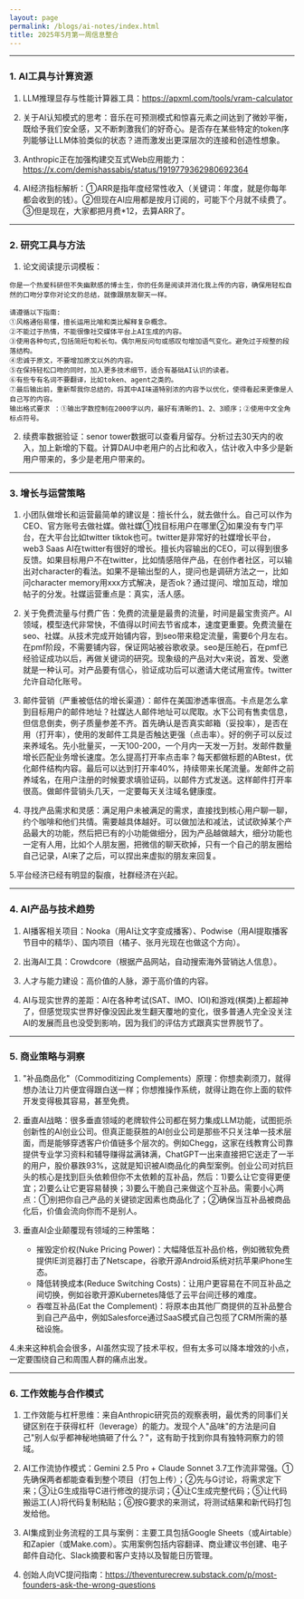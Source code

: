 ```yaml
---
layout: page
permalink: /blogs/ai-notes/index.html
title: 2025年5月第一周信息整合
---
```


----
### 1. AI工具与计算资源

1. LLM推理显存与性能计算器工具：https://apxml.com/tools/vram-calculator

2. 关于AI认知模式的思考：音乐在可预测模式和惊喜元素之间达到了微妙平衡，既给予我们安全感，又不断刺激我们的好奇心。是否存在某些特定的token序列能够让LLM体验类似的状态？进而激发出更深层次的连接和创造性想象。

3. Anthropic正在加强构建交互式Web应用能力：https://x.com/demishassabis/status/1919779362980692364

4. AI经济指标解析：①ARR是指年度经常性收入（关键词：年度，就是你每年都会收到的钱）。②但现在AI应用都是按月订阅的，可能下个月就不续费了。③但是现在，大家都把月费*12，去算ARR了。

----
### 2. 研究工具与方法

1. 论文阅读提示词模板：
```
你是一个热爱科研但不失幽默感的博士生，你的任务是阅读并消化我上传的内容，确保用轻松自然的口吻分享你对论文的总结，就像跟朋友聊天一样。

请遵循以下指南:
①风格通俗易懂，擅长运用比喻和类比解释复杂概念。
②不能过于热情，不能很像社交媒体平台上AI生成的内容。
③使用各种句式,包括简短句和长句。偶尔用反问句或感叹句增加语气变化。避免过于规整的段落结构。
④忠诚于原文，不要增加原文以外的内容。
⑤在保持轻松口吻的同时，加入更多技术细节，适合有基础AI认识的读者。
⑥有些专有名词不要翻译，比如token、agent之类的。
⑦最后输出前，重新帮我你总结的，将其中AI味道特别浓的内容予以优化，使得看起来更像是人自己写的内容。
输出格式要求 ：①输出字数控制在2000字以内，最好有清晰的1、2、3顺序；②使用中文全角标点符号。
```

2. 续费率数据验证：senor tower数据可以查看月留存。分析过去30天内的收入，加上新增的下载。计算DAU中老用户的占比和收入，估计收入中多少是新用户带来的，多少是老用户带来的。

----
### 3. 增长与运营策略

1. 小团队做增长和运营最简单的建议是：擅长什么，就去做什么。自己可以作为CEO、官方账号去做社媒。做社媒①找目标用户在哪里②如果没有专门平台，在大平台比如twitter tiktok也可。twitter是非常好的社媒增长平台，web3 Saas AI在twitter有很好的增长。擅长内容输出的CEO，可以得到很多反馈。如果目标用户不在twitter，比如情感陪伴产品，在创作者社区，可以输出对character的看法。如果不是输出型的人，提问也是调研方法之一，比如问character memory用xxx方式解决，是否ok？通过提问、增加互动，增加帖子的分发。社媒运营重点是：真实，活人感。

2. 关于免费流量与付费广告：免费的流量是最贵的流量，时间是最宝贵资产。AI领域，模型迭代非常快，不值得以时间去节省成本，速度更重要。免费流量在seo、社媒。从技术完成开始铺内容，到seo带来稳定流量，需要6个月左右。在pmf阶段，不需要铺内容，保证网站被谷歌收录。seo是压舱石，在pmf已经验证成功以后，再做关键词的研究。现象级的产品对大v来说，首发、受邀就是一种认可。对产品要有信心，验证成功后可以邀请大佬试用宣传。twitter允许自动化账号。

3. 邮件营销（严重被低估的增长渠道）：邮件在美国渗透率很高。卡点是怎么拿到目标用户的邮件地址？社媒达人邮件地址可以爬取。水下公司有售卖信息，但信息倒卖，例子质量参差不齐。首先确认是否真实邮箱（妥投率），是否在用（打开率），使用的发邮件工具是否触达更强（点击率）。好的例子可以反过来养域名。先小批量买，一天100-200，一个月内一天发一万封。发邮件数量增长匹配业务增长速度。怎么提高打开率点击率？每天都做标题的ABtest，优化邮件结构内容。最后可以达到打开率40%，持续带来长尾流量。发邮件之前养域名，在用户注册的时候要求填验证码，以邮件方式发送。这样邮件打开率很高。做邮件营销头几天，一定要每天关注域名健康度。

4. 寻找产品需求和灵感：满足用户未被满足的需求，直接找到核心用户聊一聊，约个咖啡和他们共情。需要越具体越好。可以做加法和减法，试试砍掉某个产品最大的功能，然后把已有的小功能做细分，因为产品越做越大，细分功能也一定有人用，比如个人朋友圈，把微信的聊天砍掉，只有一个自己的朋友圈给自己记录，AI来了之后，可以捏出来虚拟的朋友来回复。

5.平台经济已经有明显的裂痕，社群经济在兴起。

----
### 4. AI产品与技术趋势

1. AI播客相关项目：Nooka（用AI让文字变成播客）、Podwise（用AI提取播客节目中的精华）、国内项目（橘子、张月光现在也做这个方向）。

2. 出海AI工具：Crowdcore（根据产品网站，自动搜索海外营销达人信息）。

3. 人才与能力建设：高价值的人脉，源于高价值的内容。

4. AI与现实世界的差距：AI在各种考试(SAT、IMO、IOI)和游戏(棋类)上都超神了，但感觉现实世界好像没因此发生翻天覆地的变化，很多普通人完全没关注Al的发展而且也没受到影响，因为我们的评估方式跟真实世界脱节了。

----
### 5. 商业策略与洞察

1. "补品商品化"（Commoditizing Complements）原理：你想卖剃须刀，就得想办法让刀片便宜得跟白送一样；你想推操作系统，就得让跑在你上面的软件开发变得极其容易，甚至免费。

2. 垂直AI战略：很多垂直领域的老牌软件公司都在努力集成LLM功能，试图扼杀创新性的AI创业公司。但真正能获胜的AI创业公司是那些不只关注单一技术层面，而是能够穿透客户价值链多个层次的。例如Chegg，这家在线教育公司靠提供专业学习资料和辅导赚得盆满钵满，ChatGPT一出来直接把它送走了一半的用户，股价暴跌93%，这就是知识被AI商品化的典型案例。创业公司对抗巨头的核心是找到巨头依赖但你不太依赖的互补品，然后：1)要么让它变得更便宜；2)要么让它更容易替换；3)要么干脆自己来做这个互补品。需要小心两点：①别把你自己产品的关键锁定因素也商品化了；②确保当互补品被商品化后，价值会流向你而不是别人。

3. 垂直AI企业颠覆现有领域的三种策略：
   - 摧毁定价权(Nuke Pricing Power)：大幅降低互补品价格，例如微软免费提供IE浏览器打击了Netscape，谷歌开源Android系统对抗苹果iPhone生态。
   - 降低转换成本(Reduce Switching Costs)：让用户更容易在不同互补品之间切换，例如谷歌开源Kubernetes降低了云平台间迁移的难度。
   - 吞噬互补品(Eat the Complement)：将原本由其他厂商提供的互补品整合到自己产品中，例如Salesforce通过SaaS模式自己包揽了CRM所需的基础设施。

4.未来这种机会会很多，AI虽然实现了技术平权，但有太多可以降本增效的小点，一定要围绕自己和周围人群的痛点出发。

----
### 6. 工作效能与合作模式

1. 工作效能与杠杆思维：来自Anthropic研究员的观察表明，最优秀的同事们关键区别在于获得杠杆（leverage）的能力。发现个人"品味"的方法是问自己"别人似乎都神秘地搞砸了什么？"，这有助于找到你具有独特洞察力的领域。

2. AI工作流协作模式：Gemini 2.5 Pro + Claude Sonnet 3.7工作流非常强。①先确保两者都能查看到整个项目（打包上传）；②先与G讨论，将需求定下来；③让G生成指导C进行修改的提示词；④让C生成完整代码；⑤让代码搬运工(人)将代码复制粘贴；⑥按G要求的来测试，将测试结果和新代码打包发给他。

3. AI集成到业务流程的工具与案例：主要工具包括Google Sheets（或Airtable）和Zapier（或Make.com）。实用案例包括内容翻译、商业建议书创建、电子邮件自动化、Slack摘要和客户支持以及智能日历管理。

4. 创始人向VC提问指南：https://theventurecrew.substack.com/p/most-founders-ask-the-wrong-questions
